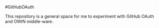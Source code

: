 #GitHubOAuth

This repository is a general space for me to experiment with GitHub OAuth and OWIN middle-ware.